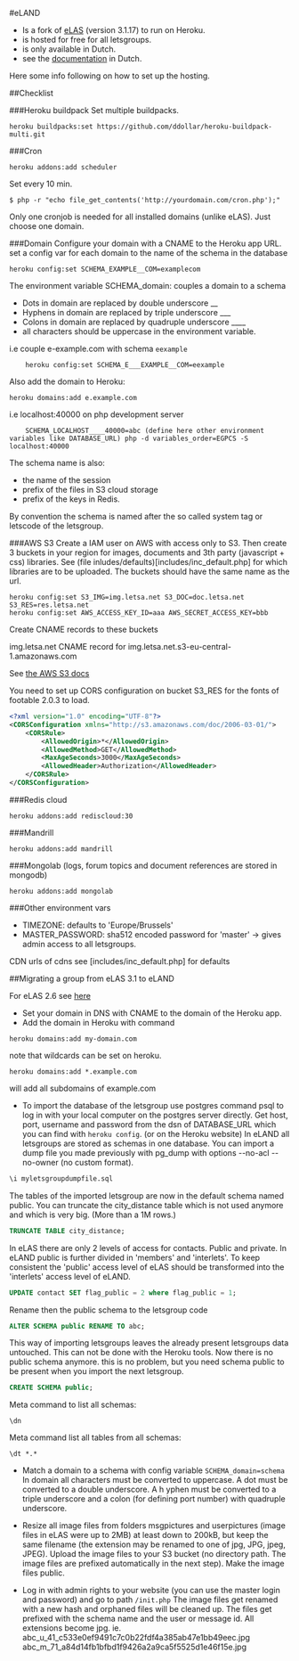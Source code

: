 #eLAND

* Is a fork of [eLAS](http://www.elasproject.org/) (version 3.1.17) to run on Heroku.
* is hosted for free for all letsgroups.
* is only available in Dutch.
* see the [documentation](http://letsa.net) in Dutch.

Here some info following on how to set up the hosting.

##Checklist

###Heroku buildpack
Set multiple buildpacks.
```shell
heroku buildpacks:set https://github.com/ddollar/heroku-buildpack-multi.git
```

###Cron
```shell
heroku addons:add scheduler
```
Set every 10 min.  
```shell
$ php -r "echo file_get_contents('http://yourdomain.com/cron.php');"
```
Only one cronjob is needed for all installed domains (unlike eLAS). Just choose one domain.

###Domain
Configure your domain with a CNAME to the Heroku app URL.
set a config var for each domain to the name of the schema in the database
```shell
heroku config:set SCHEMA_EXAMPLE__COM=examplecom
```
The environment variable SCHEMA_domain: couples a domain to a schema

* Dots in domain are replaced by double underscore __
* Hyphens in domain are replaced by triple underscore ___
* Colons in domain are replaced by quadruple underscore ____
* all characters should be uppercase in the environment variable.

i.e couple e-example.com with schema `eexample`
```shell
	heroku config:set SCHEMA_E___EXAMPLE__COM=eexample
```
Also add the domain to Heroku:
```shell
heroku domains:add e.example.com
```

i.e localhost:40000 on php development server
```shell
	SCHEMA_LOCALHOST____40000=abc (define here other environment variables like DATABASE_URL) php -d variables_order=EGPCS -S localhost:40000
```

The schema name is also:
  * the name of the session
  * prefix of the files in S3 cloud storage
  * prefix of the keys in Redis.

By convention the schema is named after the so called system tag or letscode of the letsgroup.


###AWS S3
Create a IAM user on AWS with access only to S3. Then create 3 buckets in your region for images, documents and 3th party (javascript + css) libraries.
See (file inludes/defaults)[includes/inc_default.php] for which libraries are to be uploaded. 
The buckets should have the same name as the url.

```shell
heroku config:set S3_IMG=img.letsa.net S3_DOC=doc.letsa.net S3_RES=res.letsa.net
heroku config:set AWS_ACCESS_KEY_ID=aaa AWS_SECRET_ACCESS_KEY=bbb
```

Create CNAME records to these buckets

img.letsa.net CNAME record for img.letsa.net.s3-eu-central-1.amazonaws.com

See [the AWS S3 docs](http://docs.aws.amazon.com/AmazonS3/latest/dev/VirtualHosting.html)

You need to set up CORS configuration on bucket S3_RES for the fonts of footable 2.0.3 to load.

```xml
<?xml version="1.0" encoding="UTF-8"?>
<CORSConfiguration xmlns="http://s3.amazonaws.com/doc/2006-03-01/">
    <CORSRule>
        <AllowedOrigin>*</AllowedOrigin>
        <AllowedMethod>GET</AllowedMethod>
        <MaxAgeSeconds>3000</MaxAgeSeconds>
        <AllowedHeader>Authorization</AllowedHeader>
    </CORSRule>
</CORSConfiguration>
```

###Redis cloud
```shell
heroku addons:add rediscloud:30
```

###Mandrill
```shell
heroku addons:add mandrill
```

###Mongolab (logs, forum topics and document references are stored in mongodb)
```shell
heroku addons:add mongolab
```

###Other environment vars

* TIMEZONE: defaults to 'Europe/Brussels'
* MASTER_PASSWORD: sha512 encoded password for 'master' -> gives admin access to all letsgroups.

CDN urls of cdns see [includes/inc_default.php] for defaults

##Migrating a group from eLAS 3.1 to eLAND

For eLAS 2.6 see [here](setup/migrate-eLAS-2.6.md)

* Set your domain in DNS with CNAME to the domain of the Heroku app.
* Add the domain in Heroku with command
```shell
heroku domains:add my-domain.com
```
note that wildcards can be set on heroku.  
```shell
heroku domains:add *.example.com
```
will add all subdomains of example.com
* To import the database of the letsgroup use postgres command psql to log in with your local computer on the postgres server directly. Get host, port, username and password from the dsn of DATABASE_URL which you can find with `heroku config`. (or on the Heroku website)
In eLAND all letsgroups are stored as schemas in one database.
You can import a dump file you made previously with pg_dump with options --no-acl --no-owner (no custom format).
```sql
\i myletsgroupdumpfile.sql
```
The tables of the imported letsgroup are now in the default schema named public.
You can truncate the city_distance table which is not used anymore and which is very big. (More than a 1M rows.)
```sql
TRUNCATE TABLE city_distance;
```
In eLAS there are only 2 levels of access for contacts. Public and private. In eLAND public is further divided in 'members' and 'interlets'. To keep consistent the 'public' access level of eLAS should be transformed into the 'interlets' access level of eLAND.
```sql
UPDATE contact SET flag_public = 2 where flag_public = 1;
```
Rename then the public schema to the letsgroup code
```sql
ALTER SCHEMA public RENAME TO abc;
```
This way of importing letsgroups leaves the already present letsgroups data untouched. This can not be done with the Heroku tools.
Now there is no public schema anymore. this is no problem, but you need schema public to be present when you import the next letsgroup.
```sql
CREATE SCHEMA public;
```
Meta command to list all schemas:
```
\dn
```
Meta command list all tables from all schemas:
```
\dt *.*
```

* Match a domain to a schema with config variable `SCHEMA_domain=schema`
In domain all characters must be converted to uppercase. A dot must be converted to a double underscore. A h
yphen must be converted to a triple underscore and a colon (for defining port number) with quadruple underscore.

* Resize all image files from folders msgpictures and userpictures (image files in eLAS were up to 2MB) at least down to 200kB, but keep the same filename (the extension may be renamed to one of jpg, JPG, jpeg, JPEG).
Upload the image files to your S3 bucket (no directory path. The image files are prefixed automatically in the next step).
Make the image files public.
* Log in with admin rights to your website (you can use the master login and password) and go to path `/init.php` The image files get renamed with a new hash and orphaned files will be cleaned up.
The files get prefixed with the schema name and the user or message id. All extensions become jpg.
ie.
    abc_u_41_c533e0ef9491c7c0b22fdf4a385ab47e1bb49eec.jpg
    abc_m_71_a84d14fb1bfbd1f9426a2a9ca5f5525d1e46f15e.jpg
